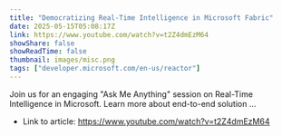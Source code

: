 ```yaml
---
title: "Democratizing Real-Time Intelligence in Microsoft Fabric"
date: 2025-05-15T05:08:17Z
link: https://www.youtube.com/watch?v=t2Z4dmEzM64
showShare: false
showReadTime: false
thumbnail: images/misc.png
tags: ["developer.microsoft.com/en-us/reactor"]
---
```

Join us for an engaging "Ask Me Anything" session on Real-Time Intelligence in Microsoft. Learn more about end-to-end solution ...

- Link to article: https://www.youtube.com/watch?v=t2Z4dmEzM64